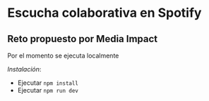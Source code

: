 # Escucha colaborativa en Spotify
## Reto propuesto por Media Impact 

Por el momento se ejecuta localmente

*Instalación*:

- Ejecutar `npm install` 
- Ejecutar `npm run dev`



